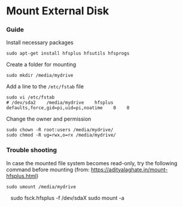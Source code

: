# Mount External Disk

### Guide

Install necessary packages

    sudo apt-get install hfsplus hfsutils hfsprogs

Create a folder for mounting

    sudo mkdir /media/mydrive

Add a line to the <code>/etc/fstab</code> file

    sudo vi /etc/fstab
    # /dev/sda2    /media/mydrive    hfsplus defaults,force,gid=pi,uid=pi,noatime    0    0
    
Change the owner and permission 
    
    sudo chown -R root:users /media/mydrive/
    sudo chmod -R ug=rwx,o=rx /media/mydrive/

### Trouble shooting

In case the mounted file system becomes read-only, try the following command before mounting 
(from: https://adityalaghate.in/mount-hfsplus.html)

    sudo umount /media/mydrive
    sudo fsck.hfsplus -f /dev/sdaX
    sudo mount -a
